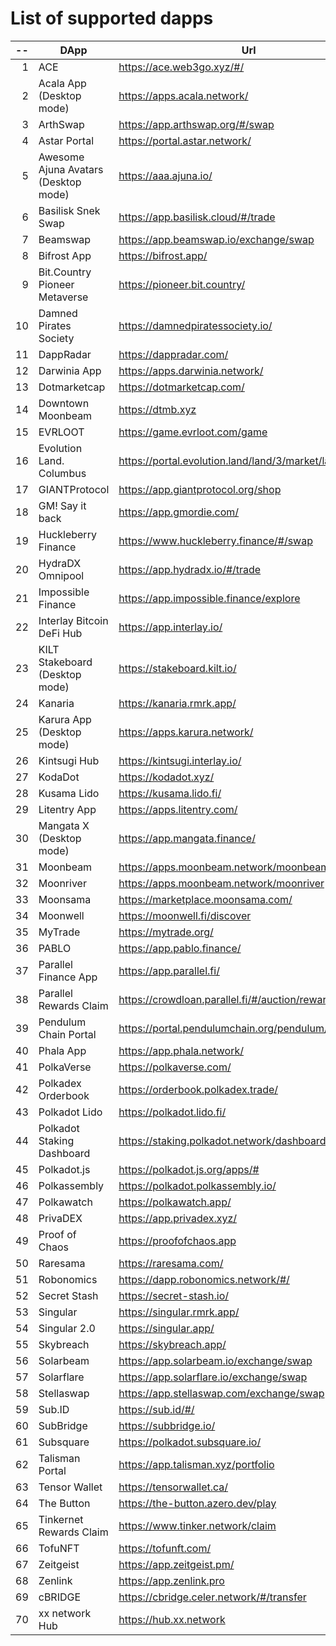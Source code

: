 
# List of supported dapps
| --  |                 DApp                 |                         Url                          |             Tags              |
| --: | ------------------------------------ | ---------------------------------------------------- | ----------------------------- |
|   1 | ACE                                  | https://ace.web3go.xyz/#/                            | utilities                     |
|   2 | Acala App (Desktop mode)             | https://apps.acala.network/                          | bridge,dex,staking            |
|   3 | ArthSwap                             | https://app.arthswap.org/#/swap                      | dex,staking,evm               |
|   4 | Astar Portal                         | https://portal.astar.network/                        | bridge,staking,evm            |
|   5 | Awesome Ajuna Avatars (Desktop mode) | https://aaa.ajuna.io/                                | nft,gaming                    |
|   6 | Basilisk Snek Swap                   | https://app.basilisk.cloud/#/trade                   | bridge,dex                    |
|   7 | Beamswap                             | https://app.beamswap.io/exchange/swap                | bridge,dex,staking,evm        |
|   8 | Bifrost App                          | https://bifrost.app/                                 | bridge,crowdloans,dex,staking |
|   9 | Bit.Country Pioneer Metaverse        | https://pioneer.bit.country/                         | nft,staking,gaming            |
|  10 | Damned Pirates Society               | https://damnedpiratessociety.io/                     | nft,evm,gaming                |
|  11 | DappRadar                            | https://dappradar.com/                               | social                        |
|  12 | Darwinia App                         | https://apps.darwinia.network/                       | staking                       |
|  13 | Dotmarketcap                         | https://dotmarketcap.com/                            | social                        |
|  14 | Downtown Moonbeam                    | https://dtmb.xyz                                     | evm,social                    |
|  15 | EVRLOOT                              | https://game.evrloot.com/game                        | nft,gaming                    |
|  16 | Evolution Land. Columbus             | https://portal.evolution.land/land/3/market/land     | nft,evm,gaming                |
|  17 | GIANTProtocol                        | https://app.giantprotocol.org/shop                   | utilities                     |
|  18 | GM! Say it back                      | https://app.gmordie.com/                             | social                        |
|  19 | Huckleberry Finance                  | https://www.huckleberry.finance/#/swap               | bridge,dex,staking,evm        |
|  20 | HydraDX Omnipool                     | https://app.hydradx.io/#/trade                       | bridge,dex                    |
|  21 | Impossible Finance                   | https://app.impossible.finance/explore               | dex,evm                       |
|  22 | Interlay Bitcoin DeFi Hub            | https://app.interlay.io/                             | bridge,staking,dex            |
|  23 | KILT Stakeboard (Desktop mode)       | https://stakeboard.kilt.io/                          | staking                       |
|  24 | Kanaria                              | https://kanaria.rmrk.app/                            | nft                           |
|  25 | Karura App (Desktop mode)            | https://apps.karura.network/                         | bridge,dex,staking            |
|  26 | Kintsugi Hub                         | https://kintsugi.interlay.io/                        | bridge,staking,crowdloans     |
|  27 | KodaDot                              | https://kodadot.xyz/                                 | nft                           |
|  28 | Kusama Lido                          | https://kusama.lido.fi/                              | staking,evm                   |
|  29 | Litentry App                         | https://apps.litentry.com/                           | bridge,evm                    |
|  30 | Mangata X (Desktop mode)             | https://app.mangata.finance/                         | bridge                        |
|  31 | Moonbeam                             | https://apps.moonbeam.network/moonbeam               | bridge,staking,crowdloans,evm |
|  32 | Moonriver                            | https://apps.moonbeam.network/moonriver              | bridge,staking,crowdloans,evm |
|  33 | Moonsama                             | https://marketplace.moonsama.com/                    | nft,evm                       |
|  34 | Moonwell                             | https://moonwell.fi/discover                         | bridge,staking,evm            |
|  35 | MyTrade                              | https://mytrade.org/                                 | dex,staking,evm               |
|  36 | PABLO                                | https://app.pablo.finance/                           | dex                           |
|  37 | Parallel Finance App                 | https://app.parallel.fi/                             | bridge,dex                    |
|  38 | Parallel Rewards Claim               | https://crowdloan.parallel.fi/#/auction/rewards/     | crowdloans                    |
|  39 | Pendulum Chain Portal                | https://portal.pendulumchain.org/pendulum/dashboard  | utilities,staking             |
|  40 | Phala App                            | https://app.phala.network/                           | staking                       |
|  41 | PolkaVerse                           | https://polkaverse.com/                              | social                        |
|  42 | Polkadex Orderbook                   | https://orderbook.polkadex.trade/                    | dex,utilities                 |
|  43 | Polkadot Lido                        | https://polkadot.lido.fi/                            | staking,evm                   |
|  44 | Polkadot Staking Dashboard           | https://staking.polkadot.network/dashboard#/overview | staking,utilities             |
|  45 | Polkadot.js                          | https://polkadot.js.org/apps/#                       | utilities                     |
|  46 | Polkassembly                         | https://polkadot.polkassembly.io/                    | governance                    |
|  47 | Polkawatch                           | https://polkawatch.app/                              | staking                       |
|  48 | PrivaDEX                             | https://app.privadex.xyz/                            | dex                           |
|  49 | Proof of Chaos                       | https://proofofchaos.app                             | nft,governance                |
|  50 | Raresama                             | https://raresama.com/                                | nft                           |
|  51 | Robonomics                           | https://dapp.robonomics.network/#/                   | utilities                     |
|  52 | Secret Stash                         | https://secret-stash.io/                             | nft,utilities                 |
|  53 | Singular                             | https://singular.rmrk.app/                           | nft                           |
|  54 | Singular 2.0                         | https://singular.app/                                | nft                           |
|  55 | Skybreach                            | https://skybreach.app/                               | nft,evm,gaming                |
|  56 | Solarbeam                            | https://app.solarbeam.io/exchange/swap               | bridge,dex,staking,evm        |
|  57 | Solarflare                           | https://app.solarflare.io/exchange/swap              | bridge,dex,staking,evm        |
|  58 | Stellaswap                           | https://app.stellaswap.com/exchange/swap             | bridge,dex,staking,evm        |
|  59 | Sub.ID                               | https://sub.id/#/                                    | utilities                     |
|  60 | SubBridge                            | https://subbridge.io/                                | bridge,evm                    |
|  61 | Subsquare                            | https://polkadot.subsquare.io/                       | governance                    |
|  62 | Talisman Portal                      | https://app.talisman.xyz/portfolio                   | crowdloans,nft                |
|  63 | Tensor Wallet                        | https://tensorwallet.ca/                             | utilities,staking             |
|  64 | The Button                           | https://the-button.azero.dev/play                    | gaming                        |
|  65 | Tinkernet Rewards Claim              | https://www.tinker.network/claim                     | crowdloans                    |
|  66 | TofuNFT                              | https://tofunft.com/                                 | nft,evm                       |
|  67 | Zeitgeist                            | https://app.zeitgeist.pm/                            | utilities                     |
|  68 | Zenlink                              | https://app.zenlink.pro                              | dex,staking                   |
|  69 | cBRIDGE                              | https://cbridge.celer.network/#/transfer             | dex,evm,nft                   |
|  70 | xx network Hub                       | https://hub.xx.network                               | social,staking,utilities      |
